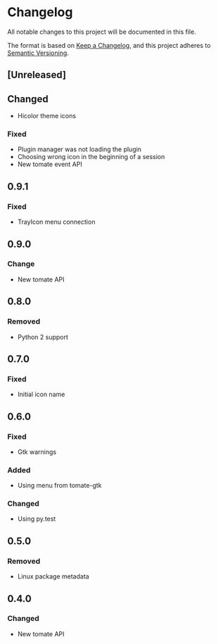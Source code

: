 # Changelog

All notable changes to this project will be documented in this file.

The format is based on [Keep a Changelog](https://keepachangelog.com/en/1.0.0/),
and this project adheres to [Semantic Versioning](https://semver.org/spec/v2.0.0.html).

## [Unreleased]

## Changed

- Hicolor theme icons

### Fixed

- Plugin manager was not loading the plugin
- Choosing wrong icon in the beginning of a session
- New tomate event API

## 0.9.1

### Fixed

- TrayIcon menu connection

## 0.9.0

### Change

- New tomate API

## 0.8.0

### Removed

- Python 2 support

## 0.7.0

### Fixed

- Initial icon name

## 0.6.0

### Fixed

- Gtk warnings

### Added 

- Using menu from tomate-gtk
  
### Changed

- Using py.test

## 0.5.0

### Removed

- Linux package metadata

## 0.4.0

### Changed

- New tomate API
